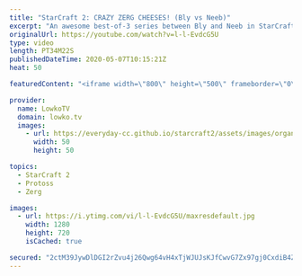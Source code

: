 ```yaml
---
title: "StarCraft 2: CRAZY ZERG CHEESES! (Bly vs Neeb)"
excerpt: "An awesome best-of-3 series between Bly and Neeb in StarCraft 2. In this Zerg versus Protoss we see Bly going for a variety of Zerg cheese and Zerg rushes, constantly trying to end the game by getting units on his opponent's side of the map as fast as possible. Especially the final game of this series"
originalUrl: https://youtube.com/watch?v=l-l-EvdcG5U
type: video
length: PT34M22S
publishedDateTime: 2020-05-07T10:15:21Z
heat: 50

featuredContent: "<iframe width=\"800\" height=\"500\" frameborder=\"0\" src=\"https://www.youtube.com/embed/l-l-EvdcG5U\" allow=\"accelerometer; autoplay; encrypted-media; gyroscope; picture-in-picture\" allowfullscreen></iframe>"

provider:
  name: LowkoTV
  domain: lowko.tv
  images:
    - url: https://everyday-cc.github.io/starcraft2/assets/images/organizations/lowko.tv-50x50.jpg
      width: 50
      height: 50

topics:
  - StarCraft 2
  - Protoss
  - Zerg

images:
  - url: https://i.ytimg.com/vi/l-l-EvdcG5U/maxresdefault.jpg
    width: 1280
    height: 720
    isCached: true

secured: "2ctM39JywDlDGI2rZvu4j26Qwg64vH4xTjWJUJsKJfCwvG7Zx97gj0CxdiB4ZsSM/9t8xkQrI7w4vMrF1SP5/FoXJHSY0enLL8sWW69TAAt3Qb0GTAMjiYj56fhHXM1H7wWr+vRpfh2Ew2WFAwVIXLe3odrp2nzelRzzsnuOzKk7oX5u1fbtHmaJnuh83Sg8+h29K53UqE2KPDFdB+zolpwTiczVTIi4+YynmXXzuMQ1PKVPHhMTPz5Nd/8YGRC5vB1DjmOC/KCSeTmaGvLLyMdKokLzikUyDFB9/YGBbCPdyvxZOPK++DUWM6lr+mcktO78PaGBITzNe4QFefy54XY9o5WkVirCMnGoDGla9LRfBXu0NY39rgrjCeBuWBHchyzM+wA6o3VTiPC4O4X5GZBBW9KANrhpSjh0HH8HHU1PRpEbQyMFqqKj91Nvwmus;oHC87g5BINtBBt9VjNnF9Q=="
---
```


